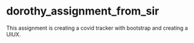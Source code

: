 # dorothy_assignment_from_sir
This assignment is creating a covid tracker with bootstrap and creating a UIUX.
